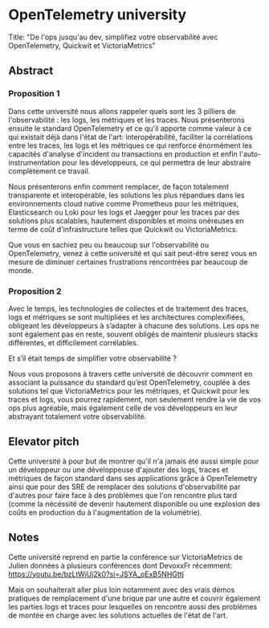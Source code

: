 # OpenTelemetry university

Title: "De l'ops jusqu'au dev, simplifiez votre observabilité avec OpenTelemetry, Quickwit et VictoriaMetrics"

## Abstract

### Proposition 1

Dans cette université nous allons rappeler quels sont les 3 pilliers de l'observabilité : les logs, les métriques et les traces. Nous présenterons ensuite le standard OpenTelemetry et ce qu'il apporte comme valeur à ce qui existait déjà dans l'état de l'art: interopérabilité, faciliter la corrélations entre les traces, les logs et les métriques ce qui renforce énormément les capacités d'analyse d'incident ou transactions en production et enfin l'auto-instrumentation pour les développeurs, ce qui permettra de leur abstraire complètement ce travail.

Nous présenterons enfin comment remplacer, de façon totalement transparente et interopérable, les solutions les plus répandues dans les environnements cloud native comme Prometheus pour les métriques, Elasticsearch ou Loki pour les logs et Jaegger pour les traces par des solutions plus scalables, hautement disponibles et moins onéreuses en terme de coût d'infrastructure telles que Quickwit ou VictoriaMetrics.

Que vous en sachiez peu ou beaucoup sur l'observabilité ou OpenTelemetry, venez à cette université et qui sait peut-être serez vous en mesure de diminuer certaines frustrations rencontrées par beaucoup de monde.

### Proposition 2

Avec le temps, les technologies de collectes et de traitement des traces, logs et métriques se sont multipliées et les architectures complexifiées, obligeant les développeurs à s’adapter à chacune des solutions. Les ops ne sont également pas en reste, souvent obligés de maintenir plusieurs stacks différentes, et difficilement corrélables.

Et s’il était temps de simplifier votre observabilité ?

Nous vous proposons à travers cette université de découvrir comment en associant la puissance du standard qu’est OpenTelemetry, couplée à des solutions tel que VictoriaMetrics pour les métriques, et Quickwit pour les traces et logs, vous pourrez rapidement, non seulement rendre la vie de vos ops plus agréable, mais également celle de vos développeurs en leur abstrayant totalement votre observabilité.

## Elevator pitch

Cette université à pour but de montrer qu'il n'a jamais été aussi simple pour un développeur ou une développeuse d'ajouter des logs, traces et métriques de façon standard dans ses applications grâce à OpenTelemetry ainsi que pour des SRE de remplacer des solutions d'observabilité par d'autres pour faire face à des problèmes que l'on rencontre plus tard (comme la nécéssité de devenir hautement disponible ou une explosion des coûts en production du à l'augmentation de la volumétrie).

## Notes

Cette université reprend en partie la conférence sur VictoriaMetrics de Julien données à plusieurs conférences dont DevoxxFr récemment: https://youtu.be/bzLtWjUj2k0?si=JSYA_oExB5NHGttj 

Mais on souhaiterait aller plus loin notamment avec des vrais démos pratiques de remplacement d'une brique par une autre et couvrir également les parties logs et traces pour lesquelles on rencontre aussi des problèmes de montée en charge avec les solutions actuelles de l'état de l'art.
